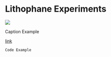 # Lithophane Experiments

![](../images/CHANGEME.png)
  <figcaption>Caption Example</figcaption>

[link](LINKGOESHERE)
```
Code Example
```
